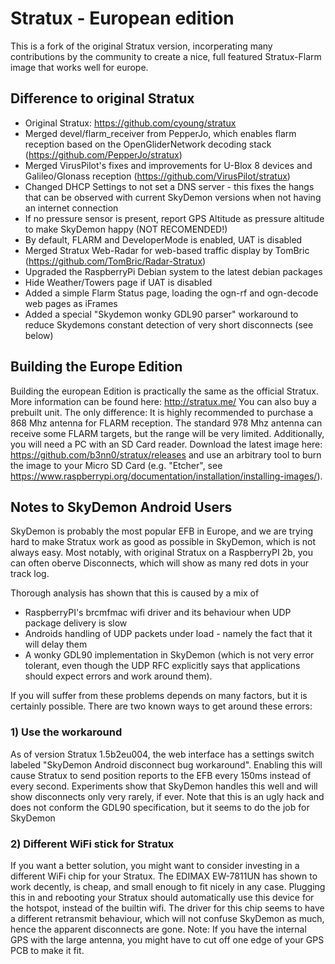 # Stratux - European edition
This is a fork of the original Stratux version, incorperating many contributions by the community to create a
nice, full featured Stratux-Flarm image that works well for europe.
## Difference to original Stratux
* Original Stratux: https://github.com/cyoung/stratux
* Merged devel/flarm_receiver from PepperJo, which enables flarm reception based on the OpenGliderNetwork decoding stack (https://github.com/PepperJo/stratux)
* Merged VirusPilot's fixes and improvements for U-Blox 8 devices and Galileo/Glonass reception (https://github.com/VirusPilot/stratux)
* Changed DHCP Settings to not set a DNS server - this fixes the hangs that can be observed with current SkyDemon versions when not having an internet connection
* If no pressure sensor is present, report GPS Altitude as pressure altitude to make SkyDemon happy (NOT RECOMENDED!)
* By default, FLARM and DeveloperMode is enabled, UAT is disabled
* Merged Stratux Web-Radar for web-based traffic display by TomBric (https://github.com/TomBric/Radar-Stratux)
* Upgraded the RaspberryPi Debian system to the latest debian packages
* Hide Weather/Towers page if UAT is disabled
* Added a simple Flarm Status page, loading the ogn-rf and ogn-decode web pages as iFrames
* Added a special "Skydemon wonky GDL90 parser" workaround to reduce Skydemons constant detection of very short disconnects (see below)

## Building the Europe Edition
Building the european Edition is practically the same as the official Stratux. More information can be found here:
http://stratux.me/
You can also buy a prebuilt unit.
The only difference: It is highly recommended to purchase a 868 Mhz antenna for FLARM reception. The standard 978 Mhz antenna can receive some FLARM targets, but the range will be very limited.
Additionally, you will need a PC with an SD Card reader.
Download the latest image here: https://github.com/b3nn0/stratux/releases
and use an arbitrary tool to burn the image to your Micro SD Card (e.g. "Etcher", see https://www.raspberrypi.org/documentation/installation/installing-images/).



## Notes to SkyDemon Android Users
SkyDemon is probably the most popular EFB in Europe, and we are trying hard to make Stratux work as good as possible in SkyDemon, which is not always easy. Most notably, with original Stratux on a RaspberryPI 2b, you can often oberve Disconnects, which will show as many red dots in your track log.

Thorough analysis has shown that this is caused by a mix of
- RaspberryPI's brcmfmac wifi driver and its behaviour when UDP package delivery is slow
- Androids handling of UDP packets under load - namely the fact that it will delay them
- A wonky GDL90 implementation in SkyDemon (which is not very error tolerant, even though the UDP RFC explicitly says that applications should expect errors and work around them).

If you will suffer from these problems depends on many factors, but it is certainly possible.
There are two known ways to get around these errors:
### 1) Use the workaround
As of version Stratux 1.5b2eu004, the web interface has a settings switch labeled "SkyDemon Android disconnect bug workaround". Enabling this will cause Stratux to send position reports to the EFB every 150ms instead of every second.
Experiments show that SkyDemon handles this well and will show disconnects only very rarely, if ever.
Note that this is an ugly hack and does not conform the GDL90 specification, but it seems to do the job for SkyDemon

### 2) Different WiFi stick for Stratux
If you want a better solution, you might want to consider investing in a different WiFi chip for your Stratux.
The EDIMAX EW-7811UN has shown to work decently, is cheap, and small enough to fit nicely in any case.
Plugging this in and rebooting your Stratux should automatically use this device for the hotspot, instead of the builtin wifi.
The driver for this chip seems to have a different retransmit behaviour, which will not confuse SkyDemon as much, hence the apparent disconnects are gone.
Note: If you have the internal GPS with the large antenna, you might have to cut off one edge of your GPS PCB to make it fit.


